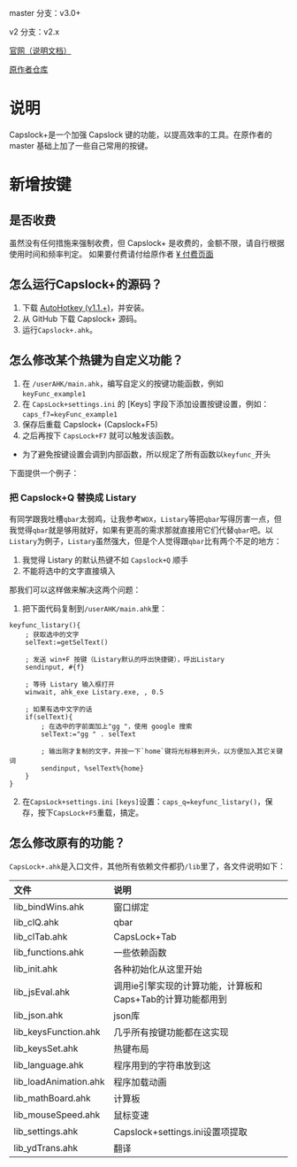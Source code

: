 master 分支：v3.0+

v2 分支：v2.x

[官网（说明文档）](https://capslox.com/capslock-plus/)

[原作者仓库](https://github.com/wo52616111/capslock-plus)

# 说明
Capslock+是一个加强 Capslock 键的功能，以提高效率的工具。在原作者的 master 基础上加了一些自己常用的按键。

# 新增按键


## 是否收费
虽然没有任何措施来强制收费，但 Capslock+ 是收费的，金额不限，请自行根据使用时间和频率判定。
如果要付费请付给原作者 [¥ 付费页面](http://junkai.me/payment/)


## 怎么运行Capslock+的源码？
1. 下载 [AutoHotkey (v1.1.+)](http://www.ahkscript.org/)，并安装。
2. 从 GitHub 下载 Capslock+ 源码。
3. 运行`Capslock+.ahk`。

## 怎么修改某个热键为自定义功能？
1. 在 `/userAHK/main.ahk`，编写自定义的按键功能函数，例如 `keyFunc_example1`
2. 在 `CapsLock+settings.ini` 的 [Keys] 字段下添加设置按键设置，例如：
    `caps_f7=keyFunc_example1`
3. 保存后重载 Capslock+ (Capslock+F5)
4. 之后再按下 `CapsLock+F7` 就可以触发该函数。

* 为了避免按键设置会调到内部函数，所以规定了所有函数以`keyfunc_`开头

下面提供一个例子：

### 把 Capslock+Q 替换成 Listary
有同学跟我吐槽`qbar`太弱鸡，让我参考`WOX`，`Listary`等把`qbar`写得厉害一点，但我觉得`qbar`就是够用就好，如果有更高的需求那就直接用它们代替`qbar`吧。以`Listary`为例子，`Listary`虽然强大，但是个人觉得跟`qbar`比有两个不足的地方：

1. 我觉得 Listary 的默认热键不如 `Capslock+Q` 顺手
2. 不能将选中的文字直接填入

那我们可以这样做来解决这两个问题：

1. 把下面代码复制到`/userAHK/main.ahk`里：
```ahk
keyfunc_listary(){
    ; 获取选中的文字
    selText:=getSelText()

    ; 发送 win+F 按键（Listary默认的呼出快捷键），呼出Listary
    sendinput, #{f}

    ; 等待 Listary 输入框打开
    winwait, ahk_exe Listary.exe, , 0.5

    ; 如果有选中文字的话
    if(selText){
        ; 在选中的字前面加上"gg "，使用 google 搜索
        selText:="gg " . selText

        ; 输出刚才复制的文字，并按一下`home`键将光标移到开头，以方便加入其它关键词
        sendinput, %selText%{home}
    }
}
```

2. 在`CapsLock+settings.ini` `[keys]`设置：`caps_q=keyfunc_listary()`，保存，按下`CapsLock+F5`重载，搞定。

## 怎么修改原有的功能？
`CapsLock+.ahk`是入口文件，其他所有依赖文件都扔`/lib`里了，各文件说明如下：

|文件|说明|
|:---|:---|
|lib_bindWins.ahk|窗口绑定|
|lib_clQ.ahk|qbar|
|lib_clTab.ahk|CapsLock+Tab|
|lib_functions.ahk|一些依赖函数|
|lib_init.ahk|各种初始化从这里开始|
|lib_jsEval.ahk|调用ie引擎实现的计算功能，计算板和Caps+Tab的计算功能都用到|
|lib_json.ahk|json库|
|lib_keysFunction.ahk|几乎所有按键功能都在这实现|
|lib_keysSet.ahk|热键布局|
|lib_language.ahk|程序用到的字符串放到这|
|lib_loadAnimation.ahk|程序加载动画|
|lib_mathBoard.ahk|计算板|
|lib_mouseSpeed.ahk|鼠标变速|
|lib_settings.ahk|Capslock+settings.ini设置项提取|
|lib_ydTrans.ahk|翻译|

